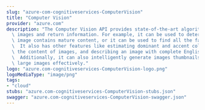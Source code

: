 ```yaml
---
slug: "azure-com-cognitiveservices-ComputerVision"
title: "Computer Vision"
provider: "azure.com"
description: "The Computer Vision API provides state-of-the-art algorithms to process\
  \ images and return information. For example, it can be used to determine if an\
  \ image contains mature content, or it can be used to find all the faces in an image.\
  \  It also has other features like estimating dominant and accent colors, categorizing\
  \ the content of images, and describing an image with complete English sentences.\
  \  Additionally, it can also intelligently generate images thumbnails for displaying\
  \ large images effectively."
logo: "azure.com-cognitiveservices-ComputerVision-logo.png"
logoMediaType: "image/png"
tags:
- "cloud"
stubs: "azure.com-cognitiveservices-ComputerVision-stubs.json"
swagger: "azure.com-cognitiveservices-ComputerVision-swagger.json"
---
```

